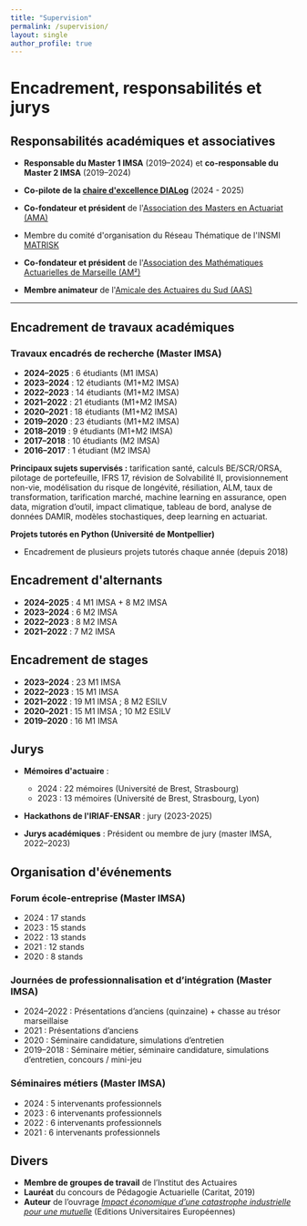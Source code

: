 ```yaml
---
title: "Supervision"
permalink: /supervision/
layout: single
author_profile: true
---
```


# Encadrement, responsabilités et jurys

## Responsabilités académiques et associatives

- **Responsable du Master 1 IMSA** (2019–2024) et **co-responsable du Master 2 IMSA** (2019–2024)
- **Co-pilote de la [chaire d'excellence DIALog](https://chaire-dialog.fr/)** (2024 - 2025)

- **Co-fondateur et président** de l'[Association des Masters en Actuariat (AMA)](https://amactuariat.fr/)
- Membre du comité d'organisation du Réseau Thématique de l'INSMI [MATRISK](https://ama-matrisk-2024.sciencesconf.org/)

- **Co-fondateur et président** de l'[Association des Mathématiques Actuarielles de Marseille (AM²)](https://www.helloasso.com/associations/association-des-mathematiques-actuarielles-de-marseille)

- **Membre animateur** de l'[Amicale des Actuaires du Sud (AAS)](https://www.linkedin.com/company/amicale-des-actuaires-du-sud-aas?trk=public_post_feed-actor-name)

---

## Encadrement de travaux académiques

### Travaux encadrés de recherche (Master IMSA)
- **2024–2025** : 6 étudiants (M1 IMSA)  
- **2023–2024** : 12 étudiants (M1+M2 IMSA)  
- **2022–2023** : 14 étudiants (M1+M2 IMSA)  
- **2021–2022** : 21 étudiants (M1+M2 IMSA)  
- **2020–2021** : 18 étudiants (M1+M2 IMSA)  
- **2019–2020** : 23 étudiants (M1+M2 IMSA)  
- **2018–2019** : 9 étudiants (M1+M2 IMSA)  
- **2017–2018** : 10 étudiants (M2 IMSA)  
- **2016–2017** : 1 étudiant (M2 IMSA)  

**Principaux sujets supervisés :** tarification santé, calculs BE/SCR/ORSA, pilotage de portefeuille, IFRS 17, révision de Solvabilité II, provisionnement non-vie, modélisation du risque de longévité, résiliation, ALM, taux de transformation, tarification marché, machine learning en assurance, open data, migration d’outil, impact climatique, tableau de bord, analyse de données DAMIR, modèles stochastiques, deep learning en actuariat.

**Projets tutorés en Python (Université de Montpellier)**
- Encadrement de plusieurs projets tutorés chaque année (depuis 2018)


## Encadrement d'alternants
- **2024–2025** : 4 M1 IMSA + 8 M2 IMSA  
- **2023–2024** : 6 M2 IMSA  
- **2022–2023** : 8 M2 IMSA  
- **2021–2022** : 7 M2 IMSA  



## Encadrement de stages
- **2023–2024** : 23 M1 IMSA  
- **2022–2023** : 15 M1 IMSA  
- **2021–2022** : 19 M1 IMSA ; 8 M2 ESILV  
- **2020–2021** : 15 M1 IMSA ; 10 M2 ESILV  
- **2019–2020** : 16 M1 IMSA  



## Jurys
- **Mémoires d'actuaire** :  
  - 2024 : 22 mémoires (Université de Brest, Strasbourg)  
  - 2023 : 13 mémoires (Université de Brest, Strasbourg, Lyon)  

- **Hackathons de l'IRIAF-ENSAR** : jury (2023-2025)  
- **Jurys académiques** : Président ou membre de jury (master IMSA, 2022–2023)



## Organisation d'événements

### Forum école-entreprise (Master IMSA)
- 2024 : 17 stands  
- 2023 : 15 stands  
- 2022 : 13 stands  
- 2021 : 12 stands  
- 2020 : 8 stands  

### Journées de professionnalisation et d’intégration (Master IMSA)
- 2024–2022 : Présentations d’anciens (quinzaine) + chasse au trésor marseillaise  
- 2021 : Présentations d’anciens  
- 2020 : Séminaire candidature, simulations d’entretien  
- 2019–2018 : Séminaire métier, séminaire candidature, simulations d’entretien, concours / mini-jeu  

### Séminaires métiers (Master IMSA)
- 2024 : 5 intervenants professionnels  
- 2023 : 6 intervenants professionnels  
- 2022 : 6 intervenants professionnels  
- 2021 : 6 intervenants professionnels  


## Divers
- **Membre de groupes de travail** de l’Institut des Actuaires
- **Lauréat** du concours de Pédagogie Actuarielle (Caritat, 2019)
- **Auteur** de l’ouvrage *[Impact économique d’une catastrophe industrielle pour une mutuelle](https://www.fnac.com/a13165455/Samuel-Stocksieker-Impact-economique-d-une-catastrophe-industrielle-pour-une-mutuelle)* (Editions Universitaires Européennes)
